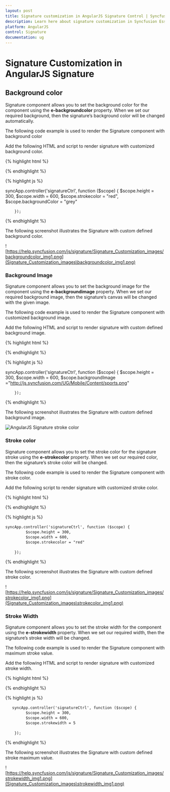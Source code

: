 ```yaml
---
layout: post
title: Signature customization in AngularJS Signature Control | Syncfusion
description: Learn here about signature customization in Syncfusion Essential AngularJS Signature Control, its elements, and more.
platform: AngularJS
control: Signature
documentation: ug
---
```


# Signature Customization in AngularJS Signature

## Background color

Signature component allows you to set the background color for the component using the **e-backgroundcolor** property. When we set our required background, then the signature’s background color will be changed automatically.

The following code example is used to render the Signature component with background color

Add the following HTML and script to render signature with customized background color.

{% highlight html %}


<div id="signature" ej-signature e-height="height" e-width="width" e-isresponsive="true" e-strokecolor="strokecolor" e-backgroundcolor="backgroundColor"></div>     


{% endhighlight %}


{% highlight js %}

syncApp.controller('signatureCtrl', function ($scope) {
             $scope.height = 300,
             $scope.width = 600,
             $scope.strokecolor = "red",
             $scope.backgroundColor = "grey"

        });

{% endhighlight %}

The following screenshot illustrates the Signature with custom defined background color.

![https://help.syncfusion.com/js/signature/Signature_Customization_images/backgroundcolor_img1.png](Signature_Customization_images\backgroundcolor_img1.png)


### Background Image

Signature component allows you to set the background image for the component using the **e-backgroundimage** property. When we set our required background image, then the signature’s canvas will be changed with the given image.

The following code example is used to render the Signature component with customized background image.

Add the following HTML and script to render signature with custom defined background image.

{% highlight html %}

<div id="signature" ej-signature e-height="height" e-width="width" e-isresponsive="true" e-backgroundimage="backgroundImage"></div>     

{% endhighlight %}


{% highlight js %}

syncApp.controller('signatureCtrl', function ($scope) {
           $scope.height = 300,
           $scope.width = 600,
           $scope.backgroundImage ="http://js.syncfusion.com/UG/Mobile/Content/sports.png"

        });

{% endhighlight %}

The following screenshot illustrates the Signature with custom defined background image.

![AngularJS Signature stroke color](backgroundimage_images\backgroundimage_img1.png)

### Stroke color

Signature component allows you to set the stroke color for the signature stroke using the **e-strokecolor** property. When we set our required color, then the signature’s stroke color will be changed.

The following code example is used to render the Signature component with stroke color.

Add the following script to render signature with customized stroke color.

{% highlight html %}

<div ng-controller="signatureCtrl">
        <div id="signature" ej-signature e-height="height" e-width="width" e-isresponsive="true" e-strokecolor="strokecolor"></div>     
    </div>

{% endhighlight %}


{% highlight js %}

    syncApp.controller('signatureCtrl', function ($scope) {
             $scope.height = 300,
             $scope.width = 600,
             $scope.strokecolor = "red"

        });


{% endhighlight %}


The following screenshot illustrates the Signature with custom defined stroke color.

![https://help.syncfusion.com/js/signature/Signature_Customization_images/strokecolor_img1.png](Signature_Customization_images\strokecolor_img1.png)

### Stroke Width

Signature component allows you to set the stroke width for the component using the **e-strokewidth** property. When we set our required width, then the signature’s stroke width will be changed.

The following code example is used to render the Signature component with maximum stroke value.

Add the following HTML and script to render signature with customized stroke width.

{% highlight html %}


<div ng-controller="signatureCtrl">
        <div id="signature" ej-signature e-height="height" e-width="width" e-isresponsive="true" e-strokewidth="strokewidth"></div> 
</div>


{% endhighlight %}


{% highlight js %}

       syncApp.controller('signatureCtrl', function ($scope) {
             $scope.height = 300,
             $scope.width = 600,
             $scope.strokewidth = 5

        });

{% endhighlight %}

The following screenshot illustrates the Signature with custom defined stroke maximum value.

![https://help.syncfusion.com/js/signature/Signature_Customization_images/strokewidth_img1.png](Signature_Customization_images\strokewidth_img1.png)
